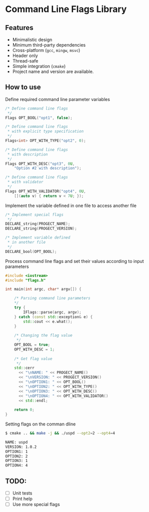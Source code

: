 # Command Line Flags Library

## Features

 - Minimalistic design
 - Minimum third-party dependencies
 - Cross-platform (`gcc`, `mingw`, `msvc`)
 - Header only
 - Thread-safe
 - Simple integration (`cmake`)
 - Project name and version are available.

## How to use

Define required command line parameter variables

```c++
/* Define command line flags
 */
Flags OPT_BOOL("opt1", false);

/* Define command line flags
 * with explicit type specification
 */
Flags<int> OPT_WITH_TYPE("opt2", 0);

/* Define command line flags
 * with description
 */
Flags OPT_WITH_DESC("opt3", 0U, 
    "Option #2 with description");

/* Define command line flags
 * with validator
 */
Flags OPT_WITH_VALIDATOR("opt4", 0U, 
    [](auto v) { return v < 7U; });
```

Implement the variable defined in one file to access another file

```c++
/* Implement special flags
 */ 
DECLARE_string(PROGECT_NAME);
DECLARE_string(PROGECT_VERSION);

/* Implement variable defined
 * in another file
 */ 
DECLARE_bool(OPT_BOOL);
```

Process command line flags and set their values according to input parameters

```c++
#include <iostream>
#include "flags.h"

int main(int argc, char* argv[]) {

    /* Parsing command line parameters 
    */
    try {
        IFlags::parse(argc, argv);
    } catch (const std::exception& e) {
        std::cout << e.what();
    }
    
    /* Changing the flag value
     */   
    OPT_BOOL = true;
    OPT_WITH_DESC = 1;
    
    /* Get flag value
     */
    std::cerr 
      << "\nNAME: " << PROGECT_NAME() 
      << "\nVERSION: " << PROGECT_VERSION()
      << "\nOPTION1: " << OPT_BOOL()
      << "\nOPTION2: " << OPT_WITH_TYPE()
      << "\nOPTION3: " << OPT_WITH_DESC()
      << "\nOPTION4: " << OPT_WITH_VALIDATOR()
      << std::endl;
    
    return 0;
}
```

Setting flags on the comman dline

```bash
$ cmake .. && make -j && ./uspd --opt2=2 --opt4=4

NAME: uspd
VERSION: 1.0.2
OPTION1: 1
OPTION2: 2
OPTION3: 1
OPTION4: 4

```

## TODO:

 - [ ] Unit tests
 - [ ] Print help
 - [ ] Use more special flags